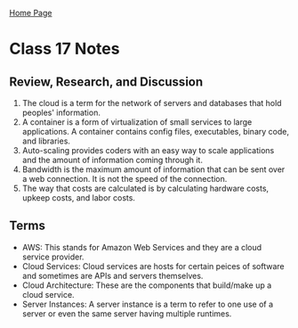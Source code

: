 [Home Page](https://devaoc.github.io/reading-notes/)

# Class 17 Notes

## Review, Research, and Discussion

1. The cloud is a term for the network of servers and databases that hold peoples' information.
2. A container is a form of virtualization of small services to large applications. A container contains config files, executables, binary code, and libraries.
3. Auto-scaling provides coders with an easy way to scale applications and the amount of information coming through it.
4. Bandwidth is the maximum amount of information that can be sent over a web connection. It is not the speed of the connection.
5. The way that costs are calculated is by calculating hardware costs, upkeep costs, and labor costs.

## Terms

- AWS: This stands for Amazon Web Services and they are a cloud service provider.
- Cloud Services: Cloud services are hosts for certain peices of software and sometimes are APIs and servers themselves.
- Cloud Architecture: These are the components that build/make up a cloud service.
- Server Instances: A server instance is a term to refer to one use of a server or even the same server having multiple runtimes.
